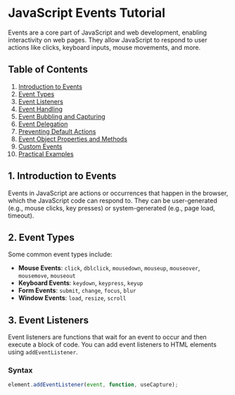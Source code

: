 # JavaScript Events Tutorial

Events are a core part of JavaScript and web development, enabling interactivity on web pages. They allow JavaScript to respond to user actions like clicks, keyboard inputs, mouse movements, and more.

## Table of Contents

1. [Introduction to Events](#introduction-to-events)
2. [Event Types](#event-types)
3. [Event Listeners](#event-listeners)
4. [Event Handling](#event-handling)
5. [Event Bubbling and Capturing](#event-bubbling-and-capturing)
6. [Event Delegation](#event-delegation)
7. [Preventing Default Actions](#preventing-default-actions)
8. [Event Object Properties and Methods](#event-object-properties-and-methods)
9. [Custom Events](#custom-events)
10. [Practical Examples](#practical-examples)

## 1. Introduction to Events

Events in JavaScript are actions or occurrences that happen in the browser, which the JavaScript code can respond to. They can be user-generated (e.g., mouse clicks, key presses) or system-generated (e.g., page load, timeout).

## 2. Event Types

Some common event types include:

- **Mouse Events**: `click`, `dblclick`, `mousedown`, `mouseup`, `mouseover`, `mousemove`, `mouseout`
- **Keyboard Events**: `keydown`, `keypress`, `keyup`
- **Form Events**: `submit`, `change`, `focus`, `blur`
- **Window Events**: `load`, `resize`, `scroll`

## 3. Event Listeners

Event listeners are functions that wait for an event to occur and then execute a block of code. You can add event listeners to HTML elements using `addEventListener`.

### Syntax

```javascript
element.addEventListener(event, function, useCapture);
